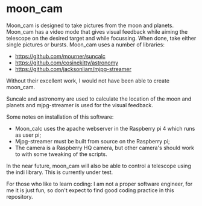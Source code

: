 # moon_cam
Moon_cam is designed to take pictures from the moon and planets. Moon_cam has a video mode that gives visual feedback while aiming the telescope on the desired target and while focussing.
When done, take either single pictures or bursts.
Moon_cam uses a number of libraries:
- https://github.com/mourner/suncalc
- https://github.com/cosinekitty/astronomy
- https://github.com/jacksonliam/mjpg-streamer

Without their excellent work, I would not have been able to create moon_cam.

Suncalc and astronomy are used to calculate the location of the moon and planets and mjpg-streamer is used for the visual feedback.

Some notes on installation of this software:
- Moon_calc uses the apache webserver in the Raspberry pi 4 which runs as user pi;
- Mjpg-streamer must be built from source on the Raspberry pi;
- The camera is a Raspberry HQ camera, but other camera's should work to with some tweaking of the scripts.

In the near future, moon_cam will also be able to control a telescope using the indi library. This is currently under test.

For those who like to learn coding: I am not a proper software engineer, for me it is just fun, so don't expect to find good coding practice in this repository.
